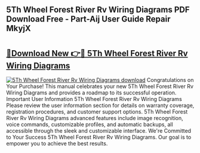 ## 5Th Wheel Forest River Rv Wiring Diagrams PDF Download Free - Part-Aij User Guide Repair MkyjX

# <h2><a href="http://dfqtdhq.blite.top/?on=5Th+Wheel+Forest+River+Rv+Wiring+Diagrams">🔗Download New 👉🔴 5Th Wheel Forest River Rv Wiring Diagrams</a></h2>

[![5Th Wheel Forest River Rv Wiring Diagrams download](https://i.imgur.com/lujVjoI.png)](http://dfqtdhq.blite.top/?on=5Th+Wheel+Forest+River+Rv+Wiring+Diagrams)
Congratulations on Your Purchase! This manual celebrates your new 5Th Wheel Forest River Rv Wiring Diagrams and provides a roadmap to its successful operation. Important User Information 5Th Wheel Forest River Rv Wiring Diagrams Please review the user information section for details on warranty coverage, registration procedures, and customer support options. 5Th Wheel Forest River Rv Wiring Diagrams advanced features include image recognition, voice commands, customizable profiles, and automatic backups, all accessible through the sleek and customizable interface. We're Committed to Your Success 5Th Wheel Forest River Rv Wiring Diagrams. Our goal is to empower you to achieve the best results.
